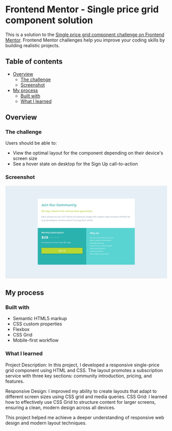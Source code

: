 # Frontend Mentor - Single price grid component solution

This is a solution to the [Single price grid component challenge on Frontend Mentor](https://www.frontendmentor.io/challenges/single-price-grid-component-5ce41129d0ff452fec5abbbc). Frontend Mentor challenges help you improve your coding skills by building realistic projects. 

## Table of contents

- [Overview](#overview)
  - [The challenge](#the-challenge)
  - [Screenshot](#screenshot)
- [My process](#my-process)
  - [Built with](#built-with)
  - [What I learned](#what-i-learned)



## Overview

### The challenge

Users should be able to:

- View the optimal layout for the component depending on their device's screen size
- See a hover state on desktop for the Sign Up call-to-action

### Screenshot

![](./images/Screenshot_25-8-2024_211410_127.0.0.1.jpeg)


## My process

### Built with

- Semantic HTML5 markup
- CSS custom properties
- Flexbox
- CSS Grid
- Mobile-first workflow


### What I learned

Project Description:
In this project, I developed a responsive single-price grid component using HTML and CSS. The layout promotes a subscription service with three key sections: community introduction, pricing, and features.

Responsive Design: I improved my ability to create layouts that adapt to different screen sizes using CSS grid and media queries.
CSS Grid: I learned how to effectively use CSS Grid to structure content for larger screens, ensuring a clean, modern design across all devices.

This project helped me achieve a deeper understanding of responsive web design and modern layout techniques.